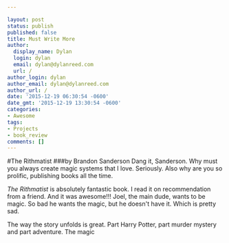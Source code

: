```yaml
---

layout: post
status: publish
published: false
title: Must Write More
author:
  display_name: Dylan
  login: dylan
  email: dylan@dylanreed.com
  url: /
author_login: dylan
author_email: dylan@dylanreed.com
author_url: /
date: '2015-12-19 06:30:54 -0600'
date_gmt: '2015-12-19 13:30:54 -0600'
categories:
- Awesome
tags:
- Projects
- book_review
comments: []
---
```

#The Rithmatist
###by Brandon Sanderson
Dang it, Sanderson. Why must you always create magic systems that I love. Seriously. Also why are you so prolific, publishing books all the time. 

*The Rithmatist* is absolutely fantastic book. I read it on recommendation from a friend. And it was awesome!!! Joel, the main dude, wants to be magic. So bad he wants the magic, but he doesn't have it. Which is pretty sad. 

The way the story unfolds is great. Part Harry Potter, part murder mystery and part adventure. The magic